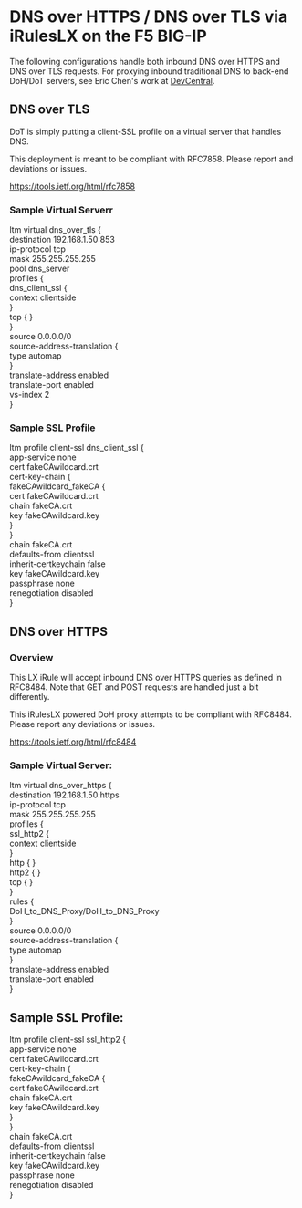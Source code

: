 # DNS over HTTPS / DNS over TLS via iRulesLX on the F5 BIG-IP

The following configurations handle both inbound DNS over HTTPS and DNS over TLS requests. For proxying inbound traditional DNS to back-end DoH/DoT servers, see Eric Chen's work at [DevCentral](https://devcentral.f5.com/s/articles/unbreaking-the-internet-and-converting-protocols-30756).

## DNS over TLS

DoT is simply putting a client-SSL profile on a virtual server that handles DNS. 

This deployment is meant to be compliant with RFC7858. Please report and deviations or issues.

https://tools.ietf.org/html/rfc7858

### Sample Virtual Serverr

ltm virtual dns_over_tls {  
    destination 192.168.1.50:853  
    ip-protocol tcp  
    mask 255.255.255.255  
    pool dns_server  
    profiles {  
        dns_client_ssl {  
            context clientside  
        }  
        tcp { }  
    }  
    source 0.0.0.0/0  
    source-address-translation {  
        type automap  
    }  
    translate-address enabled  
    translate-port enabled  
    vs-index 2  
}  

### Sample SSL Profile

ltm profile client-ssl dns_client_ssl {  
    app-service none  
    cert fakeCAwildcard.crt  
    cert-key-chain {  
        fakeCAwildcard_fakeCA {  
            cert fakeCAwildcard.crt  
            chain fakeCA.crt  
            key fakeCAwildcard.key  
        }  
    }  
    chain fakeCA.crt  
    defaults-from clientssl  
    inherit-certkeychain false  
    key fakeCAwildcard.key  
    passphrase none  
    renegotiation disabled  
}  

## DNS over HTTPS

### Overview

This LX iRule will accept inbound DNS over HTTPS queries as defined in RFC8484. Note that GET and POST requests are handled just a bit differently.

This iRulesLX powered DoH proxy attempts to be compliant with RFC8484. Please report any deviations or issues.

https://tools.ietf.org/html/rfc8484

### Sample Virtual Server:

ltm virtual dns_over_https {  
    destination 192.168.1.50:https  
    ip-protocol tcp  
    mask 255.255.255.255  
    profiles {  
        ssl_http2 {  
            context clientside  
        }  
        http { }  
        http2 { }  
        tcp { }  
    }  
    rules {  
        DoH_to_DNS_Proxy/DoH_to_DNS_Proxy  
    }  
    source 0.0.0.0/0  
    source-address-translation {  
        type automap  
    }  
    translate-address enabled  
    translate-port enabled  
}  

## Sample SSL Profile:

ltm profile client-ssl ssl_http2 {  
    app-service none  
    cert fakeCAwildcard.crt  
    cert-key-chain {  
        fakeCAwildcard_fakeCA {  
            cert fakeCAwildcard.crt  
            chain fakeCA.crt  
            key fakeCAwildcard.key  
        }  
    }  
    chain fakeCA.crt  
    defaults-from clientssl  
    inherit-certkeychain false  
    key fakeCAwildcard.key  
    passphrase none  
    renegotiation disabled  
}  
